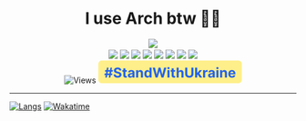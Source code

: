 <div id="header" align="center">
    <h1>I use Arch btw 🏳️‍⚧️</h1>
    <img src="https://media.tenor.com/HSZBpWkM3pcAAAAC/mio-akiyama-kon.gif"/>
</div>

<div id="bages" align="center">
    <img src="https://img.shields.io/badge/Arch%20Linux-1793D1?logo=arch-linux&logoColor=fff&style=for-the-badge" />
    <img src="https://img.shields.io/badge/NeoVim-%2357A143.svg?&style=for-the-badge&logo=neovim&logoColor=white" />
    <img src="https://img.shields.io/badge/c-%2300599C.svg?style=for-the-badge&logo=c&logoColor=white" />
    <img src="https://img.shields.io/badge/c++-%2300599C.svg?style=for-the-badge&logo=c%2B%2B&logoColor=white" />
    <img src="https://img.shields.io/badge/lua-%232C2D72.svg?style=for-the-badge&logo=lua&logoColor=white" />
    <img src="https://img.shields.io/badge/python-3670A0?style=for-the-badge&logo=python&logoColor=ffdd54" />
    <img src="https://img.shields.io/badge/rust-%23000000.svg?style=for-the-badge&logo=rust&logoColor=white)" />
    <img src="https://img.shields.io/badge/-Arduino-00979D?style=for-the-badge&logo=Arduino&logoColor=white" />
    <br />
    <img src="https://komarev.com/ghpvc/?username=DarkSeriusCode&style=flat-square&color=gray" alt="Views"/>
    <img src="https://github.com/vshymanskyy/StandWithUkraine/blob/main/badges/StandWithUkraine.svg" alt="#StandWithUkraine"/>
</div>

---

[![Langs](https://github-readme-stats.vercel.app/api/top-langs/?username=DarkSeriusCode&langs_count=6&theme=discord_old_blurple)](https://github.com/anuraghazra/github-readme-stats)
[![Wakatime](https://github-readme-stats.vercel.app/api/wakatime?username=DarkSeriusCode&langs_count=10&theme=discord_old_blurple)](https://github.com/anuraghazra/github-readme-stats)

